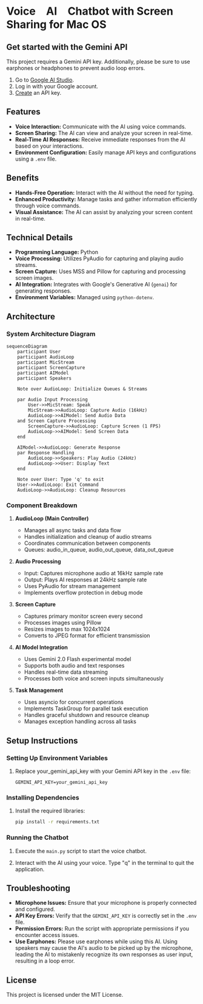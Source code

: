 # Voice　AI　Chatbot with Screen Sharing for Mac OS

## Get started with the Gemini API
This project requires a Gemini API key. Additionally, please be sure to use earphones or headphones to prevent audio loop errors.

1. Go to [Google AI Studio](https://aistudio.google.com/).
2. Log in with your Google account.
3. [Create](https://aistudio.google.com/app/apikey) an API key.

## Features

- **Voice Interaction:** Communicate with the AI using voice commands.
- **Screen Sharing:** The AI can view and analyze your screen in real-time.
- **Real-Time AI Responses:** Receive immediate responses from the AI based on your interactions.
- **Environment Configuration:** Easily manage API keys and configurations using a `.env` file.

## Benefits

- **Hands-Free Operation:** Interact with the AI without the need for typing.
- **Enhanced Productivity:** Manage tasks and gather information efficiently through voice commands.
- **Visual Assistance:** The AI can assist by analyzing your screen content in real-time.

## Technical Details

- **Programming Language:** Python
- **Voice Processing:** Utilizes PyAudio for capturing and playing audio streams.
- **Screen Capture:** Uses MSS and Pillow for capturing and processing screen images.
- **AI Integration:** Integrates with Google's Generative AI (`genai`) for generating responses.
- **Environment Variables:** Managed using `python-dotenv`.

## Architecture

### System Architecture Diagram
```mermaid
sequenceDiagram
    participant User
    participant AudioLoop
    participant MicStream
    participant ScreenCapture
    participant AIModel
    participant Speakers

    Note over AudioLoop: Initialize Queues & Streams

    par Audio Input Processing
        User->>MicStream: Speak
        MicStream->>AudioLoop: Capture Audio (16kHz)
        AudioLoop->>AIModel: Send Audio Data
    and Screen Capture Processing
        ScreenCapture->>AudioLoop: Capture Screen (1 FPS)
        AudioLoop->>AIModel: Send Screen Data
    end

    AIModel->>AudioLoop: Generate Response
    par Response Handling
        AudioLoop->>Speakers: Play Audio (24kHz)
        AudioLoop->>User: Display Text
    end

    Note over User: Type 'q' to exit
    User->>AudioLoop: Exit Command
    AudioLoop->>AudioLoop: Cleanup Resources
```

### Component Breakdown

1. **AudioLoop (Main Controller)**
   - Manages all async tasks and data flow
   - Handles initialization and cleanup of audio streams
   - Coordinates communication between components
   - Queues: audio_in_queue, audio_out_queue, data_out_queue

2. **Audio Processing**
   - Input: Captures microphone audio at 16kHz sample rate
   - Output: Plays AI responses at 24kHz sample rate
   - Uses PyAudio for stream management
   - Implements overflow protection in debug mode

3. **Screen Capture**
   - Captures primary monitor screen every second
   - Processes images using Pillow
   - Resizes images to max 1024x1024
   - Converts to JPEG format for efficient transmission

4. **AI Model Integration**
   - Uses Gemini 2.0 Flash experimental model
   - Supports both audio and text responses
   - Handles real-time data streaming
   - Processes both voice and screen inputs simultaneously

5. **Task Management**
   - Uses asyncio for concurrent operations
   - Implements TaskGroup for parallel task execution
   - Handles graceful shutdown and resource cleanup
   - Manages exception handling across all tasks

## Setup Instructions

### Setting Up Environment Variables

1. Replace your_gemini_api_key with your Gemini API key in the `.env` file:

   ```
   GEMINI_API_KEY=your_gemini_api_key
   ```

### Installing Dependencies

1. Install the required libraries:

   ```bash
   pip install -r requirements.txt
   ```

### Running the Chatbot

1. Execute the `main.py` script to start the voice chatbot.

2. Interact with the AI using your voice. Type "q" in the terminal to quit the application.

## Troubleshooting

- **Microphone Issues:** Ensure that your microphone is properly connected and configured.
- **API Key Errors:** Verify that the `GEMINI_API_KEY` is correctly set in the `.env` file.
- **Permission Errors:** Run the script with appropriate permissions if you encounter access issues.
- **Use Earphones:** Please use earphones while using this AI. Using speakers may cause the AI's audio to be picked up by the microphone, leading the AI to mistakenly recognize its own responses as user input, resulting in a loop error.

## License

This project is licensed under the MIT License.
